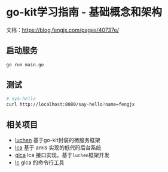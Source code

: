 # go-kit学习指南 - 基础概念和架构

文档：<https://blog.fengjx.com/pages/40737e/>

## 启动服务

```bash
go run main.go
```

## 测试

```bash
# sya-hello
curl http://localhost:8080/say-hello?name=fengjx
```

## 相关项目

- [luchen](https://github.com/fengjx/luchen) 基于go-kit封装的微服务框架
- [lca](https://github.com/fengjx/lca) 基于 amis 实现的低代码后台系统
- [glca](https://github.com/fengjx/glca) lca 接口实现。基于`luchen`框架开发
- [lc](https://github.com/fengjx/lc) glca 的命令行工具
